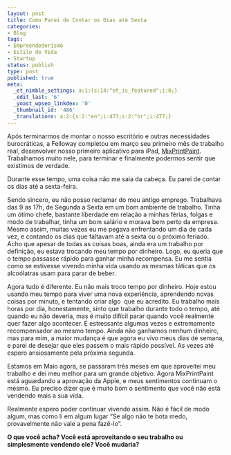 ```yaml
---
layout: post
title: Como Parei de Contar os Dias até Sexta
categories:
- Blog
tags:
- Empreendedorismo
- Estilo de Vida
- Startup
status: publish
type: post
published: true
meta:
  _et_nimble_settings: a:1:{s:14:"et_is_featured";i:0;}
  _edit_last: '6'
  _yoast_wpseo_linkdex: '0'
  _thumbnail_id: '486'
  _translations: a:2:{s:2:"en";i:473;s:2:"br";i:477;}
---
```

Após terminarmos de montar o nosso escritório e outras necessidades burocráticas, a Felloway completou em março seu primeiro mês de trabalho real, desenvolver nosso primeiro aplicativo para iPad, <a title="MixPrintPaint" href="http://mixprintpaint.felloway.com/br/" target="_blank">MixPrintPaint</a>. Trabalhamos muito nele, para terminar e finalmente podermos sentir que existimos de verdade.

<!--more-->

Durante esse tempo, uma coisa não me saia da cabeça. Eu parei de contar os dias até a sexta-feira.

Sendo sincero, eu não posso reclamar do meu antigo emprego. Trabalhava das 9 as 17h, de Segunda a Sexta em um bom ambiente de trabalho. Tinha um ótimo chefe, bastante liberdade em relação a minhas férias, folgas e modo de trabalhar, tinha um bom salário e morava bem perto da empresa. Mesmo assim, muitas vezes eu me pegava enfrentando um dia de cada vez, e contando os dias que faltavam até a sexta ou o próximo feriado. Acho que apesar de todas as coisas boas, ainda era um trabalho por definição, eu estava trocando meu tempo por dinheiro. Logo, eu queria que o tempo passasse rápido para ganhar minha recompensa. Eu me sentia como se estivesse vivendo minha vida usando as mesmas táticas que os alcoólatras usam para parar de beber.

Agora tudo é diferente. Eu não mais troco tempo por dinheiro. Hoje estou usando meu tempo para viver uma nova experiência, aprendendo novas coisas por minuto, e tentando criar algo  que eu acredito. Eu trabalho mais horas por dia, honestamente, sinto que trabalho durante todo o tempo, até quando eu não deveria, mas é muito difícil parar quando você realmente quer fazer algo acontecer. É estressante algumas vezes e extremamente recompensador ao mesmo tempo. Ainda não ganhamos nenhum dinheiro, mas para mim, a maior mudança é que agora eu vivo meus dias de semana, e parei de desejar que eles passem o mais rápido possível. As vezes até espero ansiosamente pela próxima segunda.

Estamos em Maio agora, se passaram três meses em que aproveitei meu trabalho e dei meu melhor para um grande objetivo. Agora MixPrintPaint está aguardando a aprovação da Apple, e meus sentimentos continuam o mesmo. Eu preciso dizer que é muito bom o sentimento que você não está vendendo mais a sua vida.

Realmente espero poder continuar vivendo assim. Não é fácil de modo algum, mas como li em algum lugar “Se algo não te bota medo, provavelmente não vale a pena fazê-lo”.

<strong>O que você acha? Você está aproveitando o seu trabalho ou simplesmente vendendo ele? Você mudaria?</strong>
